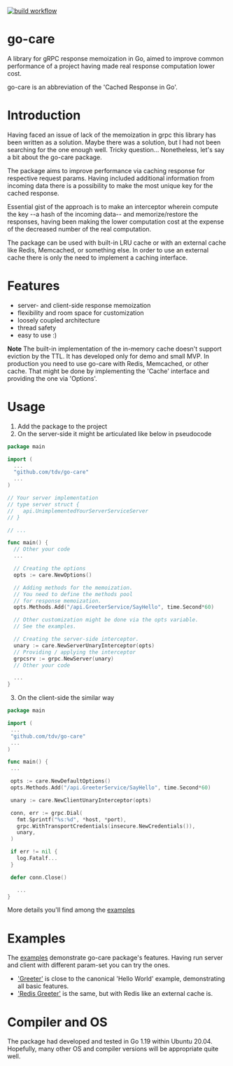 [![build workflow](https://github.com/tdv/go-care/actions/workflows/go.yml/badge.svg)](https://github.com/tdv/go-care/actions)

# go-care
A library for gRPC response memoization in Go, aimed to improve common performance of a project having made real response computation lower cost.  

go-care is an abbreviation of the 'Cached Response in Go'.  

# Introduction
Having faced an issue of lack of the memoization in grpc this library has been written as a solution. Maybe there was a solution, but I had not been searching for the one enough well. Tricky question... Nonetheless, let's say a bit about the go-care package.    

The package aims to improve performance via caching response for respective request params. Having included additional information from incoming data there is a possibility to make the most unique key for the cached response.  

Essential gist of the approach is to make an interceptor wherein compute the key --a hash of the incoming data-- and memorize/restore the responses, having been making the lower computation cost at the expense of the decreased number of the real computation.      

The package can be used with built-in LRU cache or with an external cache like Redis, Memcached, or something else. In order to use an external cache there is only the need to implement a caching interface.

# Features
- server- and client-side response memoization
- flexibility and room space for customization
- loosely coupled architecture
- thread safety
- easy to use :)

**Note**
The built-in implementation of the in-memory cache doesn't support eviction by the TTL. It has developed only for demo and small MVP. In production you need to use go-care with Redis, Memcached, or other cache. That might be done by implementing the 'Cache' interface and providing the one via 'Options'.


# Usage
1. Add the package to the project
2. On the server-side it might be articulated like below in pseudocode
```go
package main

import (
  ...
  "github.com/tdv/go-care"
  ...
)

// Your server implementation
// type server struct {
//   api.UnimplementedYourServerServiceServer
// }

// ...

func main() {
  // Other your code
  ...

  // Creating the options
  opts := care.NewOptions()

  // Adding methods for the memoization. 
  // You need to define the methods pool 
  // for response memoization.
  opts.Methods.Add("/api.GreeterService/SayHello", time.Second*60)

  // Other customization might be done via the opts variable.
  // See the examples.

  // Creating the server-side interceptor.
  unary := care.NewServerUnaryInterceptor(opts)
  // Providing / applying the interceptor
  grpcsrv := grpc.NewServer(unary)
  // Other your code

  ...
}
```
3. On the client-side the similar way
 ```go
package main

import (
  ...
  "github.com/tdv/go-care"
  ...
)

func main() {
  ...

  opts := care.NewDefaultOptions()
  opts.Methods.Add("/api.GreeterService/SayHello", time.Second*60)

  unary := care.NewClientUnaryInterceptor(opts)

  conn, err := grpc.Dial(
    fmt.Sprintf("%s:%d", *host, *port),
    grpc.WithTransportCredentials(insecure.NewCredentials()),
    unary,
  )

  if err != nil {
    log.Fatalf...
  }

  defer conn.Close()

	...
}
```
More details you'll find among the [examples](https://github.com/tdv/go-care/tree/main/examples/greeter)
 
# Examples
The [examples](https://github.com/tdv/go-care/tree/main/examples) demonstrate go-care package's features. Having run server and client with different param-set you can try the ones.
- ['Greeter'](https://github.com/tdv/go-care/tree/main/examples/greeter) is close to the canonical 'Hello World' example, demonstrating all basic features.    
- ['Redis Greeter'](https://github.com/tdv/go-care/tree/main/examples/redis_greeter) is the same, but with Redis like an external cache is.   

# Compiler and OS
The package had developed and tested in Go 1.19 within Ubuntu 20.04. Hopefully, many other OS and compiler versions will be appropriate quite well.
